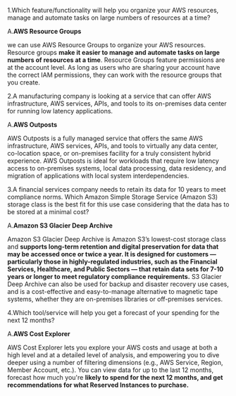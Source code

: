 1.Which feature/functionality will help you organize your AWS resources, manage and automate tasks on large numbers of resources at a time?

A.**AWS Resource Groups**

we can use AWS Resource Groups to organize your AWS resources. Resource groups **make it easier to manage and automate tasks on large numbers of resources at a time**. Resource Groups feature permissions are at the account level. As long as users who are sharing your account have the correct IAM permissions, they can work with the resource groups that you create.

2.A manufacturing company is looking at a service that can offer AWS infrastructure, AWS services, APIs, and tools to its on-premises data center for running low latency applications.

A.**AWS Outposts**

AWS Outposts is a fully managed service that offers the same AWS infrastructure, AWS services, APIs, and tools to virtually any data center, co-location space, or on-premises facility for a truly consistent hybrid experience. AWS Outposts is ideal for workloads that require low latency access to on-premises systems, local data processing, data residency, and migration of applications with local system interdependencies.

3.A financial services company needs to retain its data for 10 years to meet compliance norms. Which Amazon Simple Storage Service (Amazon S3) storage class is the best fit for this use case considering that the data has to be stored at a minimal cost?

A.**Amazon S3 Glacier Deep Archive**

Amazon S3 Glacier Deep Archive is Amazon S3’s lowest-cost storage class and **supports long-term retention and digital preservation for data that may be accessed once or twice a year. It is designed for customers — particularly those in highly-regulated industries, such as the Financial Services, Healthcare, and Public Sectors — that retain data sets for 7-10 years or longer to meet regulatory compliance requirements.** S3 Glacier Deep Archive can also be used for backup and disaster recovery use cases, and is a cost-effective and easy-to-manage alternative to magnetic tape systems, whether they are on-premises libraries or off-premises services.

4.Which tool/service will help you get a forecast of your spending for the next 12 months?

A.**AWS Cost Explorer**

AWS Cost Explorer lets you explore your AWS costs and usage at both a high level and at a detailed level of analysis, and empowering you to dive deeper using a number of filtering dimensions (e.g., AWS Service, Region, Member Account, etc.). You can view data for up to the last 12 months, forecast how much you're **likely to spend for the next 12 months, and get recommendations for what Reserved Instances to purchase.** 



